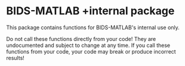 # BIDS-MATLAB +internal package

This package contains functions for BIDS-MATLAB's internal use only.

Do not call these functions directly from your code! They are undocumented and
subject to change at any time.
If you call these functions from your code, your code may break or produce incorrect results!
